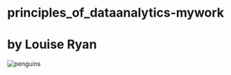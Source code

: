 # principles_of_dataanalytics-mywork

# by Louise Ryan




![penguins](https://allisonhorst.github.io/palmerpenguins/reference/figures/lter_penguins.png)